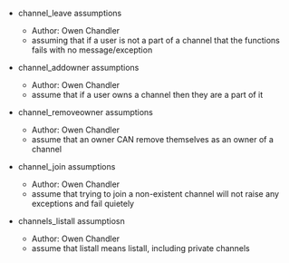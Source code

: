 - channel_leave assumptions
  - Author: Owen Chandler
  - assuming that if a user is not a part of a channel that the functions fails with no message/exception

- channel_addowner assumptions
  - Author: Owen Chandler
  - assume that if a user owns a channel then they are a part of it

- channel_removeowner assumptions
  - Author: Owen Chandler
  - assume that an owner CAN remove themselves as an owner of a channel

- channel_join assumptions
  - Author: Owen Chandler
  - assume that trying to join a non-existent channel will not raise any exceptions and fail quietely

- channels_listall assumptiosn
  - Author: Owen Chandler
  - assume that listall means listall, including private channels
